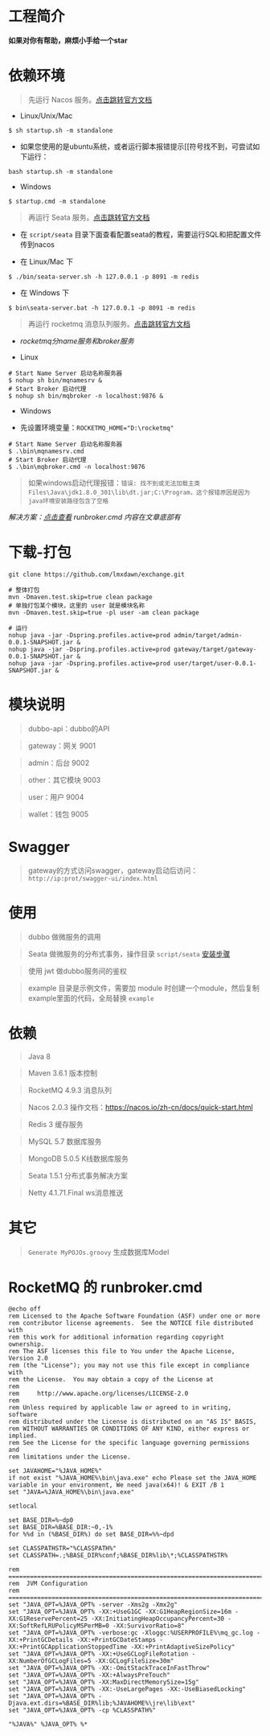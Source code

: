 # 工程简介
> 
**如果对你有帮助，麻烦小手给一个star**

# 依赖环境

> 先运行 Nacos 服务。[点击跳转官方文档](https://nacos.io/zh-cn/docs/quick-start.html)

- Linux/Unix/Mac
```shell
$ sh startup.sh -m standalone
```
- 如果您使用的是ubuntu系统，或者运行脚本报错提示[[符号找不到，可尝试如下运行：
```shell
bash startup.sh -m standalone
```
- Windows
```shell
$ startup.cmd -m standalone
```

> 再运行 Seata 服务。[点击跳转官方文档](https://seata.io/zh-cn/docs/ops/deploy-server.html)

- 在 `script/seata` 目录下面查看配置seata的教程，需要运行SQL和把配置文件传到nacos


- 在 Linux/Mac 下
```shell
$ ./bin/seata-server.sh -h 127.0.0.1 -p 8091 -m redis
```
- 在 Windows 下
```shell
$ bin\seata-server.bat -h 127.0.0.1 -p 8091 -m redis
```

> 再运行 rocketmq 消息队列服务。[点击跳转官方文档](https://rocketmq.apache.org/docs/quick-start)

- *rocketmq分name服务和broker服务*


- Linux
```shell
# Start Name Server 启动名称服务器
$ nohup sh bin/mqnamesrv &
# Start Broker 启动代理
$ nohup sh bin/mqbroker -n localhost:9876 &
```
- Windows
 
- 先设置环境变量：`ROCKETMQ_HOME="D:\rocketmq"`
```shell
# Start Name Server 启动名称服务器
$ .\bin\mqnamesrv.cmd
# Start Broker 启动代理
$ .\bin\mqbroker.cmd -n localhost:9876
```

> 如果windows启动代理报错：`错误: 找不到或无法加载主类 Files\Java\jdk1.8.0_301\lib\dt.jar;C:\Program，这个报错原因是因为java环境安装路径包含了空格`

*解决方案：[点击查看](https://blog.csdn.net/s724542558/article/details/119996755) runbroker.cmd 内容在文章底部有*

# 下载-打包

```shell
git clone https://github.com/lmxdawn/exchange.git

# 整体打包
mvn -Dmaven.test.skip=true clean package
# 单独打包某个模块，这里的 user 就是模块名称
mvn -Dmaven.test.skip=true -pl user -am clean package

# 运行
nohup java -jar -Dspring.profiles.active=prod admin/target/admin-0.0.1-SNAPSHOT.jar &
nohup java -jar -Dspring.profiles.active=prod gateway/target/gateway-0.0.1-SNAPSHOT.jar &
nohup java -jar -Dspring.profiles.active=prod user/target/user-0.0.1-SNAPSHOT.jar &

```

# 模块说明

> dubbo-api：dubbo的API

> gateway：网关 9001

> admin：后台 9002

> other：其它模块 9003

> user：用户 9004

> wallet：钱包 9005

# Swagger

> gateway的方式访问swagger，gateway启动后访问： `http://ip:prot/swagger-ui/index.html`


# 使用

> dubbo 做微服务的调用

> Seata 做微服务的分布式事务，操作目录 `script/seata` [安装步骤](https://segmentfault.com/a/1190000039403317)

> 使用 jwt 做dubbo服务间的鉴权

> example 目录是示例文件，需要加 module 时创建一个module，然后复制example里面的代码，全局替换 `example` 

# 依赖

> Java 8

> Maven 3.6.1 版本控制

> RocketMQ 4.9.3 消息队列

> Nacos 2.0.3  操作文档：https://nacos.io/zh-cn/docs/quick-start.html

> Redis 3 缓存服务

> MySQL 5.7 数据库服务

> MongoDB 5.0.5 K线数据库服务

> Seata 1.5.1 分布式事务解决方案

> Netty 4.1.71.Final  ws消息推送

# 其它

> `Generate MyPOJOs.groovy` 生成数据库Model

# RocketMQ 的 runbroker.cmd

```shell
@echo off
rem Licensed to the Apache Software Foundation (ASF) under one or more
rem contributor license agreements.  See the NOTICE file distributed with
rem this work for additional information regarding copyright ownership.
rem The ASF licenses this file to You under the Apache License, Version 2.0
rem (the "License"); you may not use this file except in compliance with
rem the License.  You may obtain a copy of the License at
rem
rem     http://www.apache.org/licenses/LICENSE-2.0
rem
rem Unless required by applicable law or agreed to in writing, software
rem distributed under the License is distributed on an "AS IS" BASIS,
rem WITHOUT WARRANTIES OR CONDITIONS OF ANY KIND, either express or implied.
rem See the License for the specific language governing permissions and
rem limitations under the License.

set JAVAHOME="%JAVA_HOME%"
if not exist "%JAVA_HOME%\bin\java.exe" echo Please set the JAVA_HOME variable in your environment, We need java(x64)! & EXIT /B 1
set "JAVA=%JAVA_HOME%\bin\java.exe"

setlocal

set BASE_DIR=%~dp0
set BASE_DIR=%BASE_DIR:~0,-1%
for %%d in (%BASE_DIR%) do set BASE_DIR=%%~dpd

set CLASSPATHSTR="%CLASSPATH%"
set CLASSPATH=.;%BASE_DIR%conf;%BASE_DIR%lib\*;%CLASSPATHSTR%

rem ===========================================================================================
rem  JVM Configuration
rem ===========================================================================================
set "JAVA_OPT=%JAVA_OPT% -server -Xms2g -Xmx2g"
set "JAVA_OPT=%JAVA_OPT% -XX:+UseG1GC -XX:G1HeapRegionSize=16m -XX:G1ReservePercent=25 -XX:InitiatingHeapOccupancyPercent=30 -XX:SoftRefLRUPolicyMSPerMB=0 -XX:SurvivorRatio=8"
set "JAVA_OPT=%JAVA_OPT% -verbose:gc -Xloggc:%USERPROFILE%\mq_gc.log -XX:+PrintGCDetails -XX:+PrintGCDateStamps -XX:+PrintGCApplicationStoppedTime -XX:+PrintAdaptiveSizePolicy"
set "JAVA_OPT=%JAVA_OPT% -XX:+UseGCLogFileRotation -XX:NumberOfGCLogFiles=5 -XX:GCLogFileSize=30m"
set "JAVA_OPT=%JAVA_OPT% -XX:-OmitStackTraceInFastThrow"
set "JAVA_OPT=%JAVA_OPT% -XX:+AlwaysPreTouch"
set "JAVA_OPT=%JAVA_OPT% -XX:MaxDirectMemorySize=15g"
set "JAVA_OPT=%JAVA_OPT% -XX:-UseLargePages -XX:-UseBiasedLocking"
set "JAVA_OPT=%JAVA_OPT% -Djava.ext.dirs=%BASE_DIR%lib;%JAVAHOME%\jre\lib\ext"
set "JAVA_OPT=%JAVA_OPT% -cp %CLASSPATH%"

"%JAVA%" %JAVA_OPT% %*
```